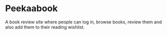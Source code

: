 # Peekaabook
A book review site where people can log in, browse books, review them and also add them to their reading wishlist.
